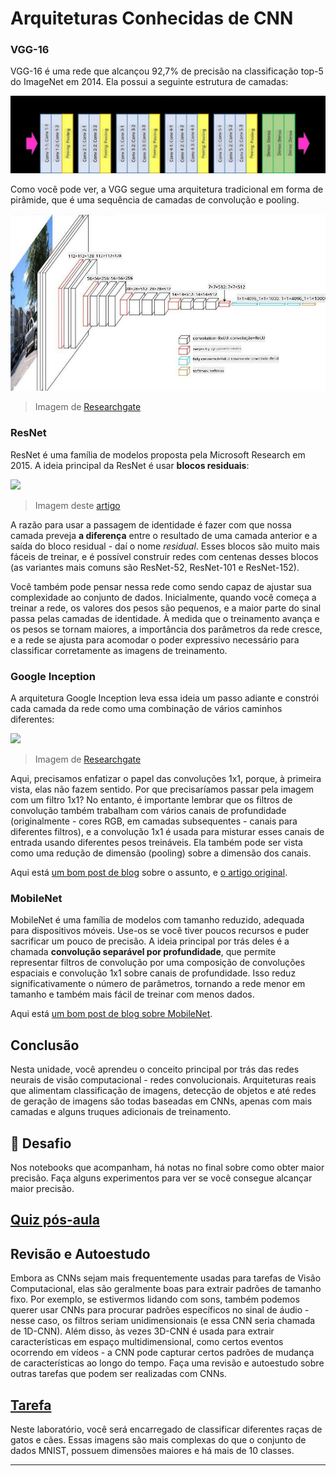 <!--
CO_OP_TRANSLATOR_METADATA:
{
  "original_hash": "53faab85adfcebd8c10bcd71dc2fa557",
  "translation_date": "2025-09-23T08:19:34+00:00",
  "source_file": "lessons/4-ComputerVision/07-ConvNets/CNN_Architectures.md",
  "language_code": "br"
}
-->
# Arquiteturas Conhecidas de CNN

### VGG-16

VGG-16 é uma rede que alcançou 92,7% de precisão na classificação top-5 do ImageNet em 2014. Ela possui a seguinte estrutura de camadas:

![Camadas do ImageNet](../../../../../translated_images/vgg-16-arch1.d901a5583b3a51baeaab3e768567d921e5d54befa46e1e642616c5458c934028.br.jpg)

Como você pode ver, a VGG segue uma arquitetura tradicional em forma de pirâmide, que é uma sequência de camadas de convolução e pooling.

![Pirâmide do ImageNet](../../../../../translated_images/vgg-16-arch.64ff2137f50dd49fdaa786e3f3a975b3f22615efd13efb19c5d22f12e01451a1.br.jpg)

> Imagem de [Researchgate](https://www.researchgate.net/figure/Vgg16-model-structure-To-get-the-VGG-NIN-model-we-replace-the-2-nd-4-th-6-th-7-th_fig2_335194493)

### ResNet

ResNet é uma família de modelos proposta pela Microsoft Research em 2015. A ideia principal da ResNet é usar **blocos residuais**:

<img src="images/resnet-block.png" width="300"/>

> Imagem deste [artigo](https://arxiv.org/pdf/1512.03385.pdf)

A razão para usar a passagem de identidade é fazer com que nossa camada preveja **a diferença** entre o resultado de uma camada anterior e a saída do bloco residual - daí o nome *residual*. Esses blocos são muito mais fáceis de treinar, e é possível construir redes com centenas desses blocos (as variantes mais comuns são ResNet-52, ResNet-101 e ResNet-152).

Você também pode pensar nessa rede como sendo capaz de ajustar sua complexidade ao conjunto de dados. Inicialmente, quando você começa a treinar a rede, os valores dos pesos são pequenos, e a maior parte do sinal passa pelas camadas de identidade. À medida que o treinamento avança e os pesos se tornam maiores, a importância dos parâmetros da rede cresce, e a rede se ajusta para acomodar o poder expressivo necessário para classificar corretamente as imagens de treinamento.

### Google Inception

A arquitetura Google Inception leva essa ideia um passo adiante e constrói cada camada da rede como uma combinação de vários caminhos diferentes:

<img src="images/inception.png" width="400"/>

> Imagem de [Researchgate](https://www.researchgate.net/figure/Inception-module-with-dimension-reductions-left-and-schema-for-Inception-ResNet-v1_fig2_355547454)

Aqui, precisamos enfatizar o papel das convoluções 1x1, porque, à primeira vista, elas não fazem sentido. Por que precisaríamos passar pela imagem com um filtro 1x1? No entanto, é importante lembrar que os filtros de convolução também trabalham com vários canais de profundidade (originalmente - cores RGB, em camadas subsequentes - canais para diferentes filtros), e a convolução 1x1 é usada para misturar esses canais de entrada usando diferentes pesos treináveis. Ela também pode ser vista como uma redução de dimensão (pooling) sobre a dimensão dos canais.

Aqui está [um bom post de blog](https://medium.com/analytics-vidhya/talented-mr-1x1-comprehensive-look-at-1x1-convolution-in-deep-learning-f6b355825578) sobre o assunto, e [o artigo original](https://arxiv.org/pdf/1312.4400.pdf).

### MobileNet

MobileNet é uma família de modelos com tamanho reduzido, adequada para dispositivos móveis. Use-os se você tiver poucos recursos e puder sacrificar um pouco de precisão. A ideia principal por trás deles é a chamada **convolução separável por profundidade**, que permite representar filtros de convolução por uma composição de convoluções espaciais e convolução 1x1 sobre canais de profundidade. Isso reduz significativamente o número de parâmetros, tornando a rede menor em tamanho e também mais fácil de treinar com menos dados.

Aqui está [um bom post de blog sobre MobileNet](https://medium.com/analytics-vidhya/image-classification-with-mobilenet-cc6fbb2cd470).

## Conclusão

Nesta unidade, você aprendeu o conceito principal por trás das redes neurais de visão computacional - redes convolucionais. Arquiteturas reais que alimentam classificação de imagens, detecção de objetos e até redes de geração de imagens são todas baseadas em CNNs, apenas com mais camadas e alguns truques adicionais de treinamento.

## 🚀 Desafio

Nos notebooks que acompanham, há notas no final sobre como obter maior precisão. Faça alguns experimentos para ver se você consegue alcançar maior precisão.

## [Quiz pós-aula](https://ff-quizzes.netlify.app/en/ai/quiz/14)

## Revisão e Autoestudo

Embora as CNNs sejam mais frequentemente usadas para tarefas de Visão Computacional, elas são geralmente boas para extrair padrões de tamanho fixo. Por exemplo, se estivermos lidando com sons, também podemos querer usar CNNs para procurar padrões específicos no sinal de áudio - nesse caso, os filtros seriam unidimensionais (e essa CNN seria chamada de 1D-CNN). Além disso, às vezes 3D-CNN é usada para extrair características em espaço multidimensional, como certos eventos ocorrendo em vídeos - a CNN pode capturar certos padrões de mudança de características ao longo do tempo. Faça uma revisão e autoestudo sobre outras tarefas que podem ser realizadas com CNNs.

## [Tarefa](lab/README.md)

Neste laboratório, você será encarregado de classificar diferentes raças de gatos e cães. Essas imagens são mais complexas do que o conjunto de dados MNIST, possuem dimensões maiores e há mais de 10 classes.

---

